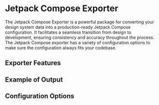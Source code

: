 # Jetpack Compose Exporter

The Jetpack Compose Exporter is a powerful package for converting your design system data into a production-ready Jetpack Compose configuration. It facilitates a seamless transition from design to development, ensuring consistency and accuracy throughout the process. The Jetpack Compose exporter has a variety of configuration options to make sure the configuration always fits your codebase.

## Exporter Features

## Example of Output

## Configuration Options
